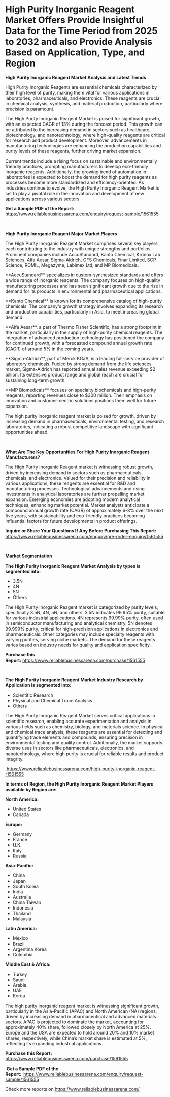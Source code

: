 <p><h1>High Purity Inorganic Reagent Market Offers Provide Insightful Data for the Time Period from 2025 to 2032 and also Provide Analysis Based on Application, Type, and Region</h1></p><p><strong>High Purity Inorganic Reagent Market Analysis and Latest Trends</strong></p>
<p><p>High Purity Inorganic Reagents are essential chemicals characterized by their high level of purity, making them vital for various applications in laboratories, pharmaceuticals, and electronics. These reagents are crucial in chemical analysis, synthesis, and material production, particularly where precision is paramount.</p><p>The High Purity Inorganic Reagent Market is poised for significant growth, with an expected CAGR of 13% during the forecast period. This growth can be attributed to the increasing demand in sectors such as healthcare, biotechnology, and nanotechnology, where high-quality reagents are critical for research and product development. Moreover, advancements in manufacturing technologies are enhancing the production capabilities and purity levels of these reagents, further driving market expansion.</p><p>Current trends include a rising focus on sustainable and environmentally friendly practices, prompting manufacturers to develop eco-friendly inorganic reagents. Additionally, the growing trend of automation in laboratories is expected to boost the demand for high purity reagents as processes become more standardized and efficiency-oriented. As industries continue to evolve, the High Purity Inorganic Reagent Market is set to play a pivotal role in the innovation and development of new applications across various sectors.</p></p>
<p><strong>Get a Sample PDF of the Report:&nbsp;</strong> <a href="https://www.reliablebusinessarena.com/enquiry/request-sample/1561555?utm_campaign=2039&utm_medium=2&utm_source=Github&utm_content=ia&utm_term=01022025&utm_id=high-purity-inorganic-reagent">https://www.reliablebusinessarena.com/enquiry/request-sample/1561555</a></p>
<p>&nbsp;</p>
<p><strong>High Purity Inorganic Reagent Major Market Players</strong></p>
<p><p>The High Purity Inorganic Reagent Market comprises several key players, each contributing to the industry with unique strengths and portfolios. Prominent companies include AccuStandard, Kanto Chemical, Kronox Lab Sciences, Alfa Aesar, Sigma-Aldrich, GFS Chemicals, Finar Limited, SCP Science, ROMIL, Megazyme, Labimex Ltd, and MP Biomedicals.</p><p>**AccuStandard** specializes in custom-synthesized standards and offers a wide range of inorganic reagents. The company focuses on high-quality manufacturing processes and has seen significant growth due to the rise in demand for its products in environmental and pharmaceutical applications.</p><p>**Kanto Chemical** is known for its comprehensive catalog of high-purity chemicals. The company's growth strategy involves expanding its research and production capabilities, particularly in Asia, to meet increasing global demand.</p><p>**Alfa Aesar**, a part of Thermo Fisher Scientific, has a strong footprint in the market, particularly in the supply of high-purity chemical reagents. The integration of advanced production technology has positioned the company for continued growth, with a forecasted compound annual growth rate (CAGR) of around 5% in the coming years.</p><p>**Sigma-Aldrich**, part of Merck KGaA, is a leading full-service provider of laboratory chemicals. Fueled by strong demand from the life sciences market, Sigma-Aldrich has reported annual sales revenue exceeding $2 billion. Its extensive product range and global reach are crucial for sustaining long-term growth.</p><p>**MP Biomedicals** focuses on specialty biochemicals and high-purity reagents, reporting revenues close to $300 million. Their emphasis on innovation and customer-centric solutions positions them well for future expansion.</p><p>The high purity inorganic reagent market is poised for growth, driven by increasing demand in pharmaceuticals, environmental testing, and research laboratories, indicating a robust competitive landscape with significant opportunities ahead.</p></p>
<p>&nbsp;</p>
<p><strong>What Are The Key Opportunities For High Purity Inorganic Reagent Manufacturers?</strong></p>
<p><p>The High Purity Inorganic Reagent market is witnessing robust growth, driven by increasing demand in sectors such as pharmaceuticals, chemicals, and electronics. Valued for their precision and reliability in various applications, these reagents are essential for R&D and manufacturing processes. Technological advancements and rising investments in analytical laboratories are further propelling market expansion. Emerging economies are adopting modern analytical techniques, enhancing market potential. Market analysts anticipate a compound annual growth rate (CAGR) of approximately 6-8% over the next five years, with sustainability and eco-friendly practices becoming influential factors for future developments in product offerings.</p></p>
<p><strong>Inquire or Share Your Questions If Any Before Purchasing This Report:</strong> <a href="https://www.reliablebusinessarena.com/enquiry/pre-order-enquiry/1561555?utm_campaign=2039&utm_medium=2&utm_source=Github&utm_content=ia&utm_term=01022025&utm_id=high-purity-inorganic-reagent">https://www.reliablebusinessarena.com/enquiry/pre-order-enquiry/1561555</a></p>
<p>&nbsp;</p>
<p><strong>Market Segmentation</strong></p>
<p><strong>The High Purity Inorganic Reagent Market Analysis by types is segmented into:</strong></p>
<p><ul><li>3.5N</li><li>4N</li><li>5N</li><li>Others</li></ul></p>
<p><p>The High Purity Inorganic Reagent market is categorized by purity levels, specifically 3.5N, 4N, 5N, and others. 3.5N indicates 99.95% purity, suitable for various industrial applications. 4N represents 99.99% purity, often used in semiconductor manufacturing and analytical chemistry. 5N denotes 99.999% purity, critical for high-precision applications in electronics and pharmaceuticals. Other categories may include specialty reagents with varying purities, serving niche markets. The demand for these reagents varies based on industry needs for quality and application specificity.</p></p>
<p><strong>Purchase this Report:&nbsp;</strong><a href="https://www.reliablebusinessarena.com/purchase/1561555?utm_campaign=2039&utm_medium=2&utm_source=Github&utm_content=ia&utm_term=01022025&utm_id=high-purity-inorganic-reagent">https://www.reliablebusinessarena.com/purchase/1561555</a></p>
<p>&nbsp;</p>
<p><strong>The High Purity Inorganic Reagent Market Industry Research by Application is segmented into:</strong></p>
<p><ul><li>Scientific Research</li><li>Physical and Chemical Trace Analysis</li><li>Others</li></ul></p>
<p><p>The High Purity Inorganic Reagent Market serves critical applications in scientific research, enabling accurate experimentation and analysis in various fields such as chemistry, biology, and materials science. In physical and chemical trace analysis, these reagents are essential for detecting and quantifying trace elements and compounds, ensuring precision in environmental testing and quality control. Additionally, the market supports diverse uses in sectors like pharmaceuticals, electronics, and nanotechnology, where high purity is crucial for reliable results and product integrity.</p></p>
<p><a href="https://www.reliablebusinessarena.com/high-purity-inorganic-reagent-r1561555?utm_campaign=2039&utm_medium=2&utm_source=Github&utm_content=ia&utm_term=01022025&utm_id=high-purity-inorganic-reagent">&nbsp;https://www.reliablebusinessarena.com/high-purity-inorganic-reagent-r1561555</a></p>
<p><strong>In terms of Region, the High Purity Inorganic Reagent Market Players available by Region are:</strong></p>
<p>
    <p> <strong> North America: </strong>
        <ul>
            <li>United States</li>
            <li>Canada</li>
        </ul>
        </p> 
    <p> <strong> Europe: </strong>
        <ul>
            <li>Germany</li>
            <li>France</li>
            <li>U.K.</li>
            <li>Italy</li>
            <li>Russia</li>
        </ul>
        </p> 
    <p> <strong> Asia-Pacific: </strong>
        <ul>
            <li>China</li>
            <li>Japan</li>
            <li>South Korea</li>
            <li>India</li>
            <li>Australia</li>
            <li>China Taiwan</li>
            <li>Indonesia</li>
            <li>Thailand</li>
            <li>Malaysia</li>
        </ul>
        </p> 
    <p> <strong> Latin America: </strong>
        <ul>
            <li>Mexico</li>
            <li>Brazil</li>
            <li>Argentina Korea</li>
            <li>Colombia</li>
        </ul>
        </p> 
    <p> <strong> Middle East & Africa: </strong>
        <ul>
            <li>Turkey</li>
            <li>Saudi</li>
            <li>Arabia</li>
            <li>UAE</li>
            <li>Korea</li>
        </ul>
    </p>
    </p>
<p><p>The high purity inorganic reagent market is witnessing significant growth, particularly in the Asia-Pacific (APAC) and North American (NA) regions, driven by increasing demand in pharmaceutical and advanced materials sectors. APAC is projected to dominate the market, accounting for approximately 40% share, followed closely by North America at 25%. Europe and the USA are expected to hold around 20% and 10% market shares, respectively, while China’s market share is estimated at 5%, reflecting its expanding industrial applications.</p></p>
<p><strong>Purchase this Report: </strong><a href="https://www.reliablebusinessarena.com/purchase/1561555?utm_campaign=2039&utm_medium=2&utm_source=Github&utm_content=ia&utm_term=01022025&utm_id=high-purity-inorganic-reagent">https://www.reliablebusinessarena.com/purchase/1561555</a></p>
<p>&nbsp;<strong>Get a Sample PDF of the Report:&nbsp;&nbsp;</strong><a href="https://www.reliablebusinessarena.com/enquiry/request-sample/1561555?utm_campaign=2039&utm_medium=2&utm_source=Github&utm_content=ia&utm_term=01022025&utm_id=high-purity-inorganic-reagent">https://www.reliablebusinessarena.com/enquiry/request-sample/1561555</a></p>
<p><strong></strong></p>
<p>Check more reports on <a href="https://www.reliablebusinessarena.com/?utm_campaign=2039&utm_medium=2&utm_source=Github&utm_content=ia&utm_term=01022025&utm_id=high-purity-inorganic-reagent">https://www.reliablebusinessarena.com/</a></p>